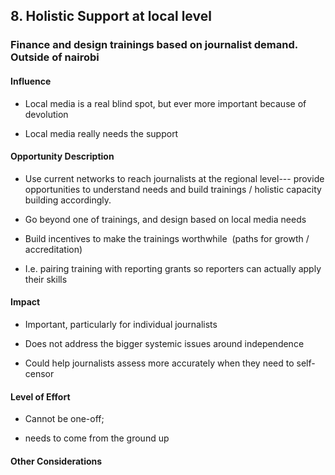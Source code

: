 ## 8. Holistic Support at local level

### Finance and design trainings based on journalist demand. Outside of nairobi

#### Influence

-   Local media is a real blind spot, but ever more important because of devolution

-   Local media really needs the support

#### Opportunity Description

-   Use current networks to reach journalists at the regional level--- provide opportunities to understand needs and build trainings / holistic capacity building accordingly.

-   Go beyond one of trainings, and design based on local media needs

-   Build incentives to make the trainings worthwhile  (paths for growth / accreditation)

-   I.e. pairing training with reporting grants so reporters can actually apply their skills

#### Impact

-   Important, particularly for individual journalists

-   Does not address the bigger systemic issues around independence

-   Could help journalists assess more accurately when they need to self-censor

#### Level of Effort

-   Cannot be one-off;

-   needs to come from the ground up

#### Other Considerations
